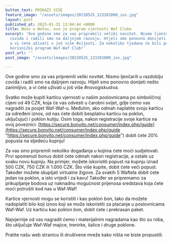 ```yaml
---
button_text: PRIKAŽI VIŠE
feature_image: "/assets/images/20210525_123201000_ios.jpg"
layout: post
published_at: 2023-01-31 13:04:44 +0000
title: Novo u Wafuu, ovo je program vjernosti Waf Cluba
excerpt: 'Ove godine smo za vas pripremili veliki novitet. Nismo ljenčarili u razdoblju
  covida i radili smo na daljnjem razvoju. Htjeli smo ponovno donijeti nešto zanimljivo,
  a vi ćete uživati ​​u još više #vijesti. Za nekoliko tjedana će biti pokrenut novi
  korisnički program Waf-Waf Club!'
post_url: ''
post_image: "/assets/images/20210525_123201000_ios.jpg"

---
```

Ove godine smo za vas pripremili veliki novitet. Nismo ljenčarili u razdoblju covida i radili smo na daljnjem razvoju. Htjeli smo ponovno donijeti nešto zanimljivo, a vi ćete uživati ​​u još više #novogiskustva.

Svatko može kupiti karticu vjernosti u našim poslovnicama po simboličnoj cijeni od 49 CZK, koja će vas odvesti u čarobni svijet, gdje ćemo vas nagraditi za posjet Waf-Waf-u. Međutim, ako odmah naplatite svoju karticu za određeni iznos, od nas ćete dobiti besplatnu karticu na poklon, uključujući i poklon kutiju. Osim toga, nakon registracije svoje kartice na ovoj poveznici: [https://secure.bonvito.net/consumer/index.php/guide](https://secure.bonvito.net/consumer/index.php/guide "https://secure.bonvito.net/consumer/index.php/guide") dobit ćete 20% popusta na sljedeću kupnju!

Za vas smo pripremili nekoliko događanja u kojima ćete moći sudjelovati. Prvi spomenuti bonus dobit ćete odmah nakon registracije, a ostale uz svaku novu kupnju. Na primjer, možete iskoristiti popust na kupnju iznad 500 CZK, 750 CZK ili 1.000 CZK. Što više kupite, dobit ćete veći popust. Također možete skupljati virtualne žigove. Za svakih 5 Waftela dobit ćete jedan na poklon, a isto vrijedi i za kavu! Također se pripremamo za prikupljanje bodova uz naknadnu mogućnost prijenosa sredstava koja ćete moći potrošiti kod nas u Waf-Waf!

Kartice vjernosti mogu se koristiti i kao poklon bon, tako da možete nadoplatiti bilo koji iznos koji se može iskoristiti za plaćanje u poslovnicama Waf-Waf. Uz karticu kao poklon bon, dobit ćete i prekrasan paket.

Najvjernije od vas nagradit ćemo i materijalnim nagradama kao što su roba, što uključuje Waf-Waf majice, trenirke, šalice i druge poklone.

Pratite našu web stranicu ili društvene mreže kako ništa ne biste propustili.